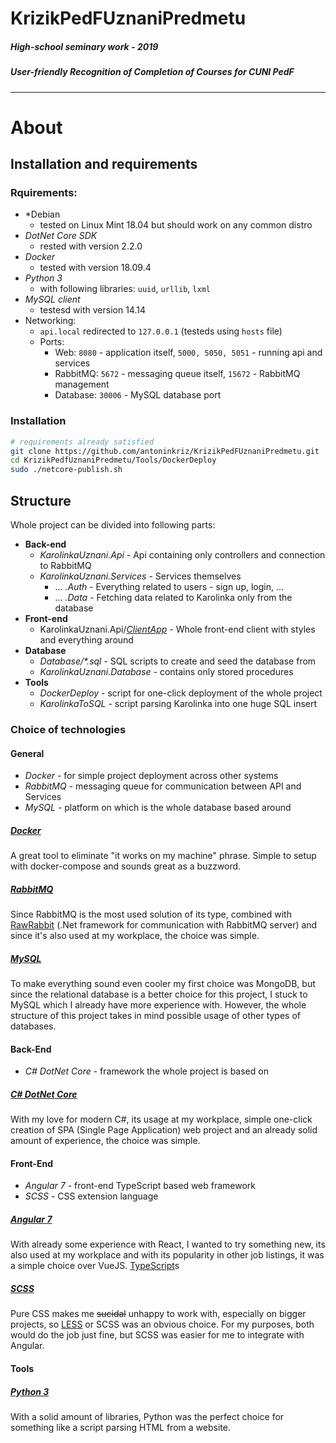 # KrizikPedFUznaniPredmetu
##### _High-school seminary work - 2019_
##### _User-friendly Recognition of Completion of Courses for CUNI PedF_
___
# About
## Installation and requirements
### Rquirements:
- *Debian
  - tested on Linux Mint 18.04 but should work on any common distro
- *DotNet Core SDK*
  - rested with version 2.2.0
- *Docker*
  - tested with version 18.09.4
- *Python 3*
  - with following libraries: `uuid`, `urllib`, `lxml`
- *MySQL client*
  - testesd with version 14.14
- Networking:
  - `api.local` redirected to `127.0.0.1` (testeds using `hosts` file)
  - Ports:
    - Web: `8080` - application itself, `5000, 5050, 5051` - running api and services
    - RabbitMQ: `5672` - messaging queue itself, `15672` - RabbitMQ management
    - Database: `30006` - MySQL database port
### Installation
```sh
# requirements already satisfied
git clone https://github.com/antoninkriz/KrizikPedFUznaniPredmetu.git
cd KrizikPedfUznaniPredmetu/Tools/DockerDeploy
sudo ./netcore-publish.sh
````
## Structure
Whole project can be divided into following parts:
- **Back-end**
  - *KarolinkaUznani.Api* - Api containing only controllers and connection to RabbitMQ
  - *KarolinkaUznani.Services* - Services themselves
    - ... *.Auth* - Everything related to users - sign up, login, ...
    - ... *.Data* - Fetching data related to Karolinka only from the database
- **Front-end**
  - KarolinkaUznani.Api/*[ClientApp](https://github.com/antoninkriz/KrizikPedFUznaniPredmetu-ClientApp)* - Whole front-end client with styles and everything around
- **Database**
  - *Database/\*.sql* - SQL scripts to create and seed the database from
  - *KarolinkaUznani.Database* - contains only stored procedures
- **Tools**
  - *DockerDeploy* - script for one-click deployment of the whole project
  - *KarolinkaToSQL* - script parsing Karolinka into one huge SQL insert

### Choice of technologies
#### General
- *Docker* - for simple project deployment across other systems
- *RabbitMQ* - messaging queue for communication between API and Services
- *MySQL* - platform on which is the whole database based around
##### [Docker](https://github.com/docker/compose)
A great tool to eliminate "it works on my machine" phrase. Simple to setup with docker-compose and sounds great as a buzzword.
##### [RabbitMQ](https://github.com/rabbitmq)
Since RabbitMQ is the most used solution of its type, combined with [RawRabbit](https://github.com/pardahlman/RawRabbit) (.Net framework for communication with RabbitMQ server) and since it's also used at my workplace, the choice was simple.
##### [MySQL](https://github.com/mysql)
To make everything sound even cooler my first choice was MongoDB, but since the relational database is a better choice for this project, I stuck to MySQL which I already have more experience with. However, the whole structure of this project takes in mind possible usage of other types of databases.
#### Back-End
- *C# DotNet Core* - framework the whole project is based on
##### [C# DotNet Core](https://github.com/Microsoft/dotnet)
With my love for modern C#, its usage at my workplace, simple one-click creation of SPA (Single Page Application) web project and an already solid amount of experience, the choice was simple.
#### Front-End
- *Angular 7* - front-end TypeScript based web framework
- *SCSS* - CSS extension language
##### [Angular 7](https://github.com/angular/angular)
With already some experience with React, I wanted to try something new, its also used at my workplace and with its popularity in other job listings, it was a simple choice over VueJS. [TypeScript](https://github.com/Microsoft/TypeScript)s 
##### [SCSS](https://github.com/sass])
Pure CSS makes me ~~sucidal~~ unhappy to work with, especially on bigger projects, so [LESS](https://github.com/less) or SCSS was an obvious choice. For my purposes, both would do the job just fine, but SCSS was easier for me to integrate with Angular.
#### Tools
##### [Python 3](https://github.com/python/)
With a solid amount of libraries, Python was the perfect choice for something like a script parsing HTML from a website.
